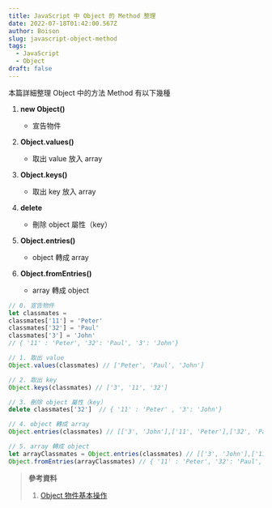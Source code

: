 ```yaml
---
title: JavaScript 中 Object 的 Method 整理
date: 2022-07-18T01:42:00.567Z
author: Boison
slug: javascript-object-method
tags:
  - JavaScript
  - Object
draft: false
---
```

本篇詳細整理 Object 中的方法 Method 有以下幾種


1. **new Object()**

   * 宣告物件

2. **Object.values()**

   * 取出 value 放入 array

3. **Object.keys()**

   * 取出 key 放入 array

4. **delete**

   * 刪除 object 屬性（key）

5. **Object.entries()**

   * object 轉成 array

6. **Object.fromEntries()**

   * array 轉成 object

```javascript
// 0. 宣告物件
let classmates = 
classmates['11'] = 'Peter' 
classmates['32'] = 'Paul'  
classmates['3'] = 'John'
// { '11' : 'Peter', '32': 'Paul', '3': 'John'}

// 1. 取出 value 
Object.values(classmates) // ['Peter', 'Paul', 'John']

// 2. 取出 key
Object.keys(classmates) // ['3', '11', '32']

// 3. 刪除 object 屬性（key）
delete classmates['32']  // { '11' : 'Peter' , '3': 'John'}

// 4. object 轉成 array
Object.entries(classmates) // [['3', 'John'],['11', 'Peter'],['32', 'Paul']]

// 5. array 轉成 object
let arrayClassmates = Object.entries(classmates) // [['3', 'John'],['11', 'Peter'],['32', 'Paul']]
Object.fromEntries(arrayClassmates) // { '11' : 'Peter', '32': 'Paul', '3': 'John'}
```

> **參考資料**
>
> 1. [Object 物件基本操作](https://eudora.cc/posts/26138/)